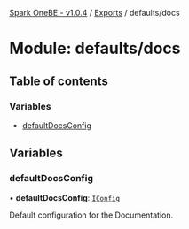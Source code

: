 [Spark OneBE - v1.0.4](../README.md) / [Exports](../modules.md) / defaults/docs

# Module: defaults/docs

## Table of contents

### Variables

- [defaultDocsConfig](defaults_docs.md#defaultdocsconfig)

## Variables

### defaultDocsConfig

• **defaultDocsConfig**: [`IConfig`](../interfaces/System_IConfig.IConfig.md)

Default configuration for the Documentation.
